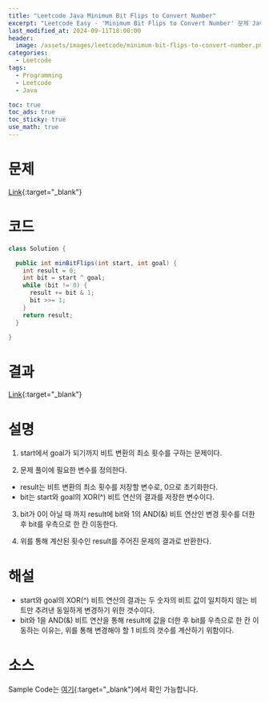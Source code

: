 ```yaml
---
title: "Leetcode Java Minimum Bit Flips to Convert Number"
excerpt: "Leetcode Easy - 'Minimum Bit Flips to Convert Number' 문제 Java 풀이"
last_modified_at: 2024-09-11T18:00:00
header:
  image: /assets/images/leetcode/minimum-bit-flips-to-convert-number.png
categories:
  - Leetcode
tags:
  - Programming
  - Leetcode
  - Java

toc: true
toc_ads: true
toc_sticky: true
use_math: true
---
```

# 문제
[Link](https://leetcode.com/problems/minimum-bit-flips-to-convert-number/){:target="_blank"}

# 코드
```java
class Solution {

  public int minBitFlips(int start, int goal) {
    int result = 0;
    int bit = start ^ goal;
    while (bit != 0) {
      result += bit & 1;
      bit >>= 1;
    }
    return result;
  }

}
```

# 결과
[Link](https://leetcode.com/problems/minimum-bit-flips-to-convert-number/submissions/1386491795/){:target="_blank"}

# 설명
1. start에서 goal가 되기까지 비트 변환의 최소 횟수를 구하는 문제이다.

2. 문제 풀이에 필요한 변수를 정의한다.
- result는 비트 변환의 최소 횟수를 저장할 변수로, 0으로 초기화한다.
- bit는 start와 goal의 XOR(^) 비트 연산의 결과를 저장한 변수이다.

3. bit가 0이 아닐 때 까지 result에 bit와 1의 AND(&) 비트 연산인 변경 횟수를 더한 후 bit를 우측으로 한 칸 이동한다.

4. 위를 통해 계산된 횟수인 result를 주어진 문제의 결과로 반환한다.

# 해설
- start와 goal의 XOR(^) 비트 연산의 결과는 두 숫자의 비트 값이 일치하지 않는 비트만 추려낸 동일하게 변경하기 위한 갯수이다.
- bit와 1을 AND(&) 비트 연산을 통해 result에 값을 더한 후 bit를 우측으로 한 칸 이동하는 이유는, 위를 통해 변경해야 할 1 비트의 갯수를 계산하기 위함이다.

# 소스
Sample Code는 [여기](https://github.com/GracefulSoul/leetcode/blob/master/src/main/java/gracefulsoul/problems/MinimumBitFlipsToConvertNumber.java){:target="_blank"}에서 확인 가능합니다.